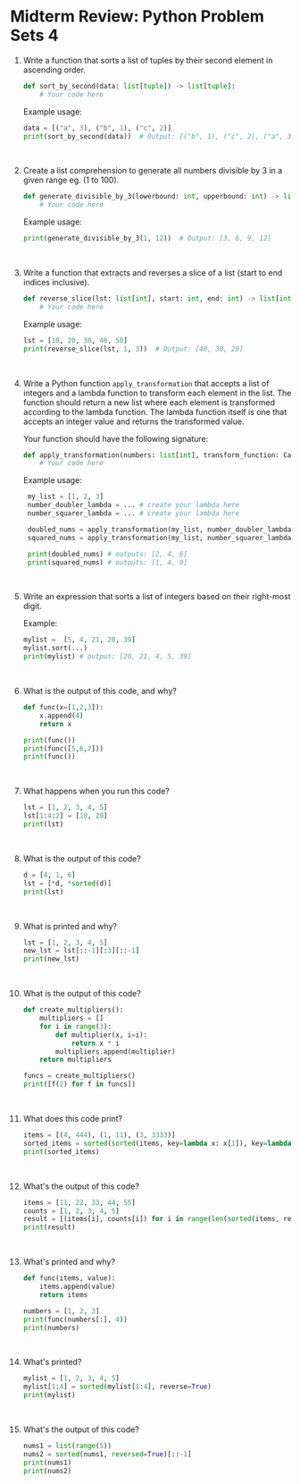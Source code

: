 # Midterm Review: Python Problem Sets 4

1. Write a function that sorts a list of tuples by their second element in ascending order.

   ```python
   def sort_by_second(data: list[tuple]) -> list[tuple]:
       # Your code here
   ```

   Example usage:

   ```python
   data = [("a", 3), ("b", 1), ("c", 2)]
   print(sort_by_second(data))  # Output: [("b", 1), ("c", 2), ("a", 3)]
   ```

   &nbsp;

2. Create a list comprehension to generate all numbers divisible by 3 in a given range eg. (1 to 100).

   ```python
   def generate_divisible_by_3(lowerbound: int, upperbound: int) -> list[int]:
       # Your code here
   ```

   Example usage:

   ```python
   print(generate_divisible_by_3(1, 12))  # Output: [3, 6, 9, 12]
   ```

   &nbsp;

3. Write a function that extracts and reverses a slice of a list (start to end indices inclusive).

   ```python
   def reverse_slice(lst: list[int], start: int, end: int) -> list[int]:
       # Your code here
   ```

   Example usage:

   ```python
   lst = [10, 20, 30, 40, 50]
   print(reverse_slice(lst, 1, 3))  # Output: [40, 30, 20]
   ```

   &nbsp;

4. Write a Python function `apply_transformation` that accepts a list of integers and a lambda function to transform each element in the list. The function should return a new list where each element is transformed according to the lambda function. The lambda function itself is one that accepts an integer value and returns the transformed value.

   Your function should have the following signature:

   ```python
   def apply_transformation(numbers: list[int], transform_function: Callable) -> list:
       # Your code here
   ```

   Example usage:

   ```python
    my_list = [1, 2, 3]
    number_doubler_lambda = ... # create your lambda here
    number_squarer_lambda = ... # create your lambda here

    doubled_nums = apply_transformation(my_list, number_doubler_lambda)
    squared_nums = apply_transformation(my_list, number_squarer_lambda)

    print(doubled_nums) # outputs: [2, 4, 6]
    print(squared_nums) # outputs: [1, 4, 9]

   ```

   &nbsp;

5. Write an expression that sorts a list of integers based on their right-most digit.

   Example:

   ```python
   mylist =  [5, 4, 21, 20, 39]
   mylist.sort(...)
   print(mylist) # output: [20, 21, 4, 5, 39]
   ```

   &nbsp;

6. What is the output of this code, and why?

   ```python
   def func(x=[1,2,3]):
       x.append(4)
       return x

   print(func())
   print(func([5,6,7]))
   print(func())
   ```

   &nbsp;

7. What happens when you run this code?

   ```python
   lst = [1, 2, 3, 4, 5]
   lst[1:4:2] = [10, 20]
   print(lst)
   ```

   &nbsp;

8. What is the output of this code?

   ```python
   d = [4, 1, 6]
   lst = [*d, *sorted(d)]
   print(lst)
   ```

   &nbsp;

9. What is printed and why?

   ```python
   lst = [1, 2, 3, 4, 5]
   new_lst = lst[::-1][:3][::-1]
   print(new_lst)
   ```

   &nbsp;

10. What is the output of this code?

    ```python
    def create_multipliers():
        multipliers = []
        for i in range(3):
            def multiplier(x, i=i):
                return x * i
            multipliers.append(multiplier)
        return multipliers

    funcs = create_multipliers()
    print([f(2) for f in funcs])
    ```

    &nbsp;

11. What does this code print?

    ```python
    items = [(4, 444), (1, 11), (3, 3333)]
    sorted_items = sorted(sorted(items, key=lambda x: x[1]), key=lambda x: x[0])
    print(sorted_items)
    ```

    &nbsp;

12. What's the output of this code?

    ```python
    items = [11, 22, 33, 44, 55]
    counts = [1, 2, 3, 4, 5]
    result = [(items[i], counts[i]) for i in range(len(sorted(items, reverse=True)))]
    print(result)
    ```

    &nbsp;

13. What's printed and why?

    ```python
    def func(items, value):
        items.append(value)
        return items

    numbers = [1, 2, 3]
    print(func(numbers[:], 4))
    print(numbers)
    ```

    &nbsp;

14. What's printed?

    ```python
    mylist = [1, 2, 3, 4, 5]
    mylist[1:4] = sorted(mylist[1:4], reverse=True)
    print(mylist)
    ```

    &nbsp;

15. What's the output of this code?

    ```python
    nums1 = list(range(5))
    nums2 = sorted(nums1, reversed=True)[::-1]
    print(nums1)
    print(nums2)
    ```

    &nbsp;
